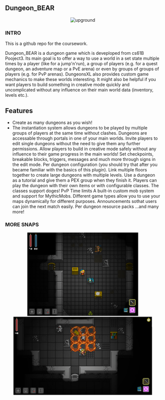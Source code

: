 ## Dungeon_BEAR

<p align="center">
      <img src="images/1.png" width="360" alt="upground">
</p>

### INTRO
This is a github repo for the coursework.

Dungeon_BEAR is a dungeon game which is deveploped from cs61B Pooject3. Its main goal is to offer a way to use a world in a set state multiple times by a player (like for a jump'n'run), a group of players (e.g. for a quest dungeon, an adventure map or a PvE arena) or even by groups of groups of players (e.g. for PvP arenas). DungeonsXL also provides custom game mechanics to make these worlds interesting. It might also be helpful if you want players to build something in creative mode quickly and uncomplicated without any influence on their main world data (inventory, levels etc.).

## Features
- Create as many dungeons as you wish!
- The instantiation system allows dungeons to be played by multiple groups of players at the same time without clashes.
Dungeons are accessable through portals in one of your main worlds. 
Invite players to edit single dungeons without the need to give them any further permissions. 
Allow players to build in creative mode safely without any influence to their game progress in the main worlds!
Set checkpoints, breakable blocks, triggers, messages and much more through signs in the edit mode. 
Per dungeon configuration (you should try that after you became familiar with the basics of this plugin). 
Link multiple floors together to create large dungeons with multiple levels. 
Use a dungeon as a tutorial and give them a PEX group when they finish it.
Players can play the dungeon with their own items or with configurable classes.
The classes support doges!
PvP
Time limits
A built-in custom mob system and support for MythicMobs. 
Different game types allow you to use your maps dynamically for different purposes. 
Announcements sothat users can join the next match easily. 
Per dungeon resource packs
...and many more!
### MORE SNAPS

    
<p align="center">
      <img src="images/ipad_rackan.png" width="360" alt="upground">
     <img src="images/ss_fe4257306889594164db0523a9ef7406ddc17e64.1920x1080.jpg" width="450" alt="upground">

   
</p>
